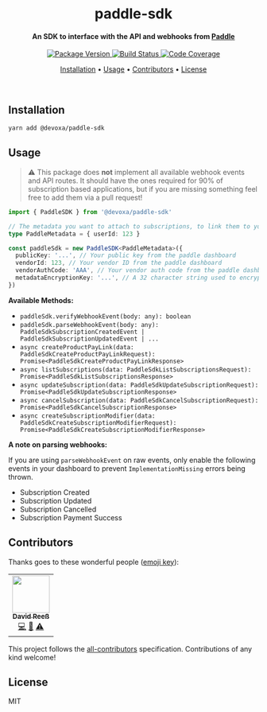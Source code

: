 <!-- Title -->
<h1 align="center">
  paddle-sdk
</h1>

<!-- Description -->
<h4 align="center"> 
  An SDK to interface with the API and webhooks from <a href="https://paddle.com">Paddle</a>
</h4>

<!-- Badges -->
<p align="center">
  <a href="https://www.npmjs.com/package/@devoxa/paddle-sdk">
    <img
      src="https://img.shields.io/npm/v/@devoxa/paddle-sdk?style=flat-square"
      alt="Package Version"
    />
  </a>

  <a href="https://app.circleci.com/pipelines/github/devoxa/paddle-sdk?branch=master">
    <img
      src="https://img.shields.io/circleci/build/github/devoxa/paddle-sdk/master?style=flat-square"
      alt="Build Status"
    />
  </a>

  <a href="https://codecov.io/github/devoxa/paddle-sdk">
    <img
      src="https://img.shields.io/codecov/c/github/devoxa/paddle-sdk/master?style=flat-square"
      alt="Code Coverage"
    />
  </a>
</p>

<!-- Quicklinks -->
<p align="center">
  <a href="#installation">Installation</a> •
  <a href="#usage">Usage</a> •
  <a href="#contributors">Contributors</a> •
  <a href="#license">License</a>
</p>

<br>

## Installation

```bash
yarn add @devoxa/paddle-sdk
```

## Usage

> :warning: This package does **not** implement all available webhook events and API routes. It
> should have the ones required for 90% of subscription based applications, but if you are missing
> something feel free to add them via a pull request!

```ts
import { PaddleSDK } from '@devoxa/paddle-sdk'

// The metadata you want to attach to subscriptions, to link them to your application entities
type PaddleMetadata = { userId: 123 }

const paddleSdk = new PaddleSDK<PaddleMetadata>({
  publicKey: '...', // Your public key from the paddle dashboard
  vendorId: 123, // Your vendor ID from the paddle dashboard
  vendorAuthCode: 'AAA', // Your vendor auth code from the paddle dashboard
  metadataEncryptionKey: '...', // A 32 character string used to encrypt your metadata
})
```

**Available Methods:**

- `paddleSdk.verifyWebhookEvent(body: any): boolean`
- `paddleSdk.parseWebhookEvent(body: any): PaddleSdkSubscriptionCreatedEvent | PaddleSdkSubscriptionUpdatedEvent | ...`
- `async createProductPayLink(data: PaddleSdkCreateProductPayLinkRequest): Promise<PaddleSdkCreateProductPayLinkResponse>`
- `async listSubscriptions(data: PaddleSdkListSubscriptionsRequest): Promise<PaddleSdkListSubscriptionsResponse>`
- `async updateSubscription(data: PaddleSdkUpdateSubscriptionRequest): Promise<PaddleSdkUpdateSubscriptionResponse>`
- `async cancelSubscription(data: PaddleSdkCancelSubscriptionRequest): Promise<PaddleSdkCancelSubscriptionResponse>`
- `async createSubscriptionModifier(data: PaddleSdkCreateSubscriptionModifierRequest): Promise<PaddleSdkCreateSubscriptionModifierResponse>`

**A note on parsing webhooks:**

If you are using `parseWebhookEvent` on raw events, only enable the following events in your
dashboard to prevent `ImplementationMissing` errors being thrown.

- Subscription Created
- Subscription Updated
- Subscription Cancelled
- Subscription Payment Success

## Contributors

Thanks goes to these wonderful people ([emoji key](https://allcontributors.org/docs/en/emoji-key)):

<!-- ALL-CONTRIBUTORS-LIST:START - Do not remove or modify this section -->
<!-- prettier-ignore-start -->
<!-- markdownlint-disable -->
<table>
  <tr>
    <td align="center"><a href="https://www.david-reess.de"><img src="https://avatars3.githubusercontent.com/u/4615516?v=4" width="75px;" alt=""/><br /><sub><b>David Reeß</b></sub></a><br /><a href="https://github.com/devoxa/paddle-sdk/commits?author=queicherius" title="Code">💻</a> <a href="https://github.com/devoxa/paddle-sdk/commits?author=queicherius" title="Documentation">📖</a> <a href="https://github.com/devoxa/paddle-sdk/commits?author=queicherius" title="Tests">⚠️</a></td>
  </tr>
</table>

<!-- markdownlint-enable -->
<!-- prettier-ignore-end -->

<!-- ALL-CONTRIBUTORS-LIST:END -->

This project follows the [all-contributors](https://github.com/all-contributors/all-contributors)
specification. Contributions of any kind welcome!

## License

MIT
